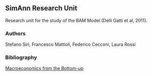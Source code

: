 ## SimAnn Research Unit

Research unit for the study of the BAM Model (Delli Gatti et al, 2011). 

### Authors

Stefano Siri, Francesco Mattioli, Federico Cecconi, Laura Rossi

### Bibliography

[Macroeconomics from the Bottom-up](https://www.springer.com/gp/book/9788847019706)




